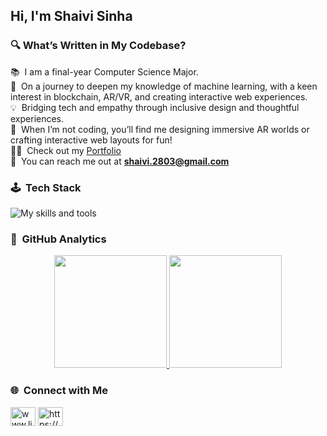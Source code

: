 ## Hi, I'm Shaivi Sinha

### 🔍&nbsp;What’s Written in My Codebase?


📚 &nbsp;I am a final-year Computer Science Major.\
🌱 &nbsp;On a journey to deepen my knowledge of machine learning, with a keen interest in blockchain, AR/VR, and creating interactive web experiences.\
💡 &nbsp;Bridging tech and empathy through inclusive design and thoughtful experiences.\
🎨 &nbsp;When I’m not coding, you’ll find me designing immersive AR worlds or crafting interactive web layouts for fun!\
👨‍💻 &nbsp;Check out my [Portfolio](https://shaivisinha.notion.site/Shaivi-Sinha-453053a341e84d509784b6e7e10a6f37?pvs=4)\
📧 &nbsp;You can reach me out at **shaivi.2803@gmail.com**

### 🕹️ &nbsp;Tech Stack

![My skills and tools](https://skillicons.dev/icons?i=cpp,python,js,html,css,mongodb,java,react,django,mysql,figma,unity,blender,photoshop,rust&theme=light&perline=13)

### 🎢 &nbsp;GitHub Analytics

<p align="center">
  <a href="https://github.com/shaivi2028">
    <img height="180em" src="https://github-readme-stats-eight-theta.vercel.app/api?username=shaivi2028&show_icons=true&theme=algolia&include_all_commits=true&count_private=true"/>
    <img height="180em" src="https://github-readme-stats-eight-theta.vercel.app/api/top-langs/?username=shaivi2028&layout=compact&langs_count=8&theme=algolia"/>
  </a>
</p>

### 🌐 &nbsp;Connect with Me

<p align="left">
<a href="https://linkedin.com/in/www.linkedin.com/in/shaivisinha2028" target="blank"><img align="center" src="https://raw.githubusercontent.com/rahuldkjain/github-profile-readme-generator/master/src/images/icons/Social/linked-in-alt.svg" alt="www.linkedin.com/in/shaivisinha2028" height="30" width="40" /></a>
<a href="https://www.youtube.com/c/https://www.youtube.com/@shaivisinha670" target="blank"><img align="center" src="https://raw.githubusercontent.com/rahuldkjain/github-profile-readme-generator/master/src/images/icons/Social/youtube.svg" alt="https://www.youtube.com/@shaivisinha670" height="30" width="40" /></a>
</p>
